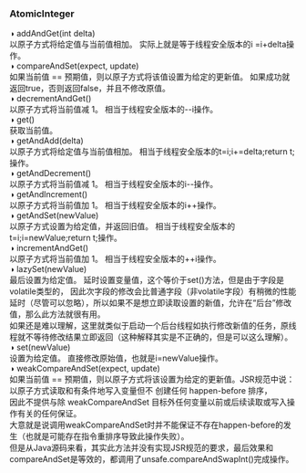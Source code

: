 ### AtomicInteger  
◑ addAndGet(int delta)  
以原子方式将给定值与当前值相加。 实际上就是等于线程安全版本的i =i+delta操作。  
◑ compareAndSet(expect, update)  
如果当前值 == 预期值，则以原子方式将该值设置为给定的更新值。 如果成功就返回true，否则返回false，并且不修改原值。  
◑ decrementAndGet()  
以原子方式将当前值减 1。 相当于线程安全版本的--i操作。  
◑ get()  
获取当前值。  
◑ getAndAdd(delta)  
以原子方式将给定值与当前值相加。 相当于线程安全版本的t=i;i+=delta;return t;操作。  
◑ getAndDecrement()  
以原子方式将当前值减 1。 相当于线程安全版本的i--操作。  
◑ getAndIncrement()  
以原子方式将当前值加 1。 相当于线程安全版本的i++操作。  
◑ getAndSet(newValue)  
以原子方式设置为给定值，并返回旧值。 相当于线程安全版本的t=i;i=newValue;return t;操作。  
◑ incrementAndGet()  
以原子方式将当前值加 1。 相当于线程安全版本的++i操作。   
◑ lazySet(newValue)  
最后设置为给定值。 延时设置变量值，这个等价于set()方法，但是由于字段是volatile类型的， 
因此次字段的修改会比普通字段（非volatile字段）有稍微的性能延时（尽管可以忽略），所以如果不是想立即读取设置的新值，允许在“后台”修改值，那么此方法就很有用。    
如果还是难以理解，这里就类似于启动一个后台线程如执行修改新值的任务，原线程就不等待修改结果立即返回（这种解释其实是不正确的，但是可以这么理解）。  
◑ set(newValue)    
设置为给定值。 直接修改原始值，也就是i=newValue操作。  
◑ weakCompareAndSet(expect, update)  
如果当前值 == 预期值，则以原子方式将该设置为给定的更新值。JSR规范中说：以原子方式读取和有条件地写入变量但不 创建任何 happen-before 排序，  
因此不提供与除 weakCompareAndSet 目标外任何变量以前或后续读取或写入操作有关的任何保证。  
大意就是说调用weakCompareAndSet时并不能保证不存在happen-before的发生（也就是可能存在指令重排序导致此操作失败）。  
但是从Java源码来看，其实此方法并没有实现JSR规范的要求，最后效果和compareAndSet是等效的，都调用了unsafe.compareAndSwapInt()完成操作。  
